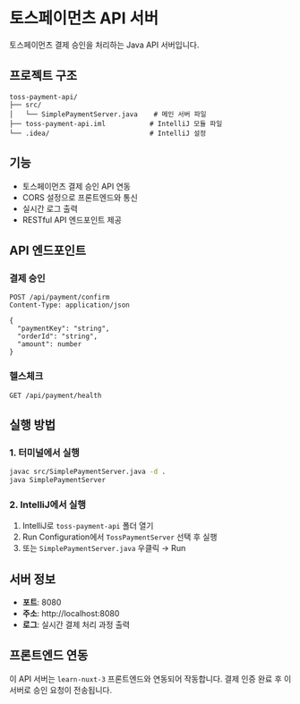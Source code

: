 # 토스페이먼츠 API 서버

토스페이먼츠 결제 승인을 처리하는 Java API 서버입니다.

## 프로젝트 구조

```
toss-payment-api/
├── src/
│   └── SimplePaymentServer.java    # 메인 서버 파일
├── toss-payment-api.iml           # IntelliJ 모듈 파일
└── .idea/                         # IntelliJ 설정
```

## 기능

- 토스페이먼츠 결제 승인 API 연동
- CORS 설정으로 프론트엔드와 통신
- 실시간 로그 출력
- RESTful API 엔드포인트 제공

## API 엔드포인트

### 결제 승인
```
POST /api/payment/confirm
Content-Type: application/json

{
  "paymentKey": "string",
  "orderId": "string", 
  "amount": number
}
```

### 헬스체크
```
GET /api/payment/health
```

## 실행 방법

### 1. 터미널에서 실행
```bash
javac src/SimplePaymentServer.java -d .
java SimplePaymentServer
```

### 2. IntelliJ에서 실행
1. IntelliJ로 `toss-payment-api` 폴더 열기
2. Run Configuration에서 `TossPaymentServer` 선택 후 실행
3. 또는 `SimplePaymentServer.java` 우클릭 → Run

## 서버 정보
- **포트**: 8080
- **주소**: http://localhost:8080
- **로그**: 실시간 결제 처리 과정 출력

## 프론트엔드 연동
이 API 서버는 `learn-nuxt-3` 프론트엔드와 연동되어 작동합니다.
결제 인증 완료 후 이 서버로 승인 요청이 전송됩니다.